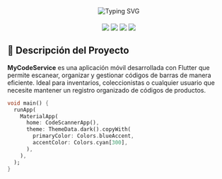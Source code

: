 <div align="center">
  <img src="https://readme-typing-svg.demolab.com?font=Roboto+Mono&weight=600&size=28&duration=4000&pause=1000&color=5BCDEC&center=true&vCenter=true&width=500&lines=MyCodeService" alt="Typing SVG" />
</div>

<div align="center" style="margin: 20px 0;">
  <img src="https://img.shields.io/badge/Flutter-02569B?style=for-the-badge&logo=flutter&logoColor=white">
  <img src="https://img.shields.io/badge/Dart-0175C2?style=for-the-badge&logo=dart&logoColor=white">
  <img src="https://img.shields.io/badge/Firebase-FFCA28?style=for-the-badge&logo=firebase&logoColor=black">
  <img src="https://img.shields.io/badge/SQLite-003B57?style=for-the-badge&logo=sqlite&logoColor=white">
</div>

## 📱 Descripción del Proyecto

**MyCodeService** es una aplicación móvil desarrollada con Flutter que permite escanear, organizar y gestionar códigos de barras de manera eficiente. Ideal para inventarios, coleccionistas o cualquier usuario que necesite mantener un registro organizado de códigos de productos.

```dart
void main() {
  runApp(
    MaterialApp(
      home: CodeScannerApp(),
      theme: ThemeData.dark().copyWith(
        primaryColor: Colors.blueAccent,
        accentColor: Colors.cyan[300],
      ),
    ),
  );
}
